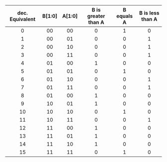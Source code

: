 | **dec. Equivalent** | **B[1:0]** |**A[1:0]** | **B is greater than A** | **B equals A** | **B is less than A** |
| :-: | :-: | :-: | :-: | :-: | :-: |
| 0 | 00 | 00 | 0 | 1 | 0 |
| 1 | 00 | 01 | 0 | 0 | 1 |
| 2 | 00 | 10 | 0 | 0 | 1 |
| 3 | 00 | 11 | 0 | 0 | 1 |
| 4 | 01 | 00 | 1 | 0 | 0 |
| 5 | 01 | 01 | 0 | 1 | 0 |
| 6 | 01 | 10 | 0 | 0 | 1 |
| 7 | 01 | 11 | 0 | 0 | 1 |
| 8 | 01 | 00 | 1 | 0 | 0 |
| 9 | 10 | 01 | 1 | 0 | 0 |
| 10 | 10 | 10 | 0 | 1 | 0 |
| 11 | 10 | 11 | 0 | 0 | 1 |
| 12 | 11 | 00 | 1 | 0 | 0 |
| 13 | 11 | 01 | 1 | 0 | 0 |
| 14 | 11 | 10 | 1 | 0 | 0 |
| 15 | 11 | 11 | 0 | 1 | 0 |
